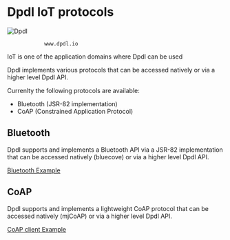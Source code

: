 # Dpdl IoT protocols

![Dpdl](https://www.dpdl.io/images/dpdl-io.png)

				www.dpdl.io
				

IoT is one of the application domains where Dpdl can be used

Dpdl implements various protocols that can be accessed natively or via a higher level Dpdl API.

Currenlty the following protocols are available:

* Bluetooth (JSR-82 implementation)
* CoAP (Constrained Application Protocol)


## Bluetooth

Dpdl supports and implements a Bluetooth API via a JSR-82 implementation that can be accessed natively (bluecove) or via a higher level Dpdl API.


[Bluetooth Example](https://github.com/Dpdl-io/DpdlEngine/blob/main/DpdlLibs/bluetoothDiscoverySave.h)



## CoAP

Dpdl supports and implements a lightweight CoAP protocol that can be accessed natively (mjCoAP) or via a higher level Dpdl API. 

[CoAP client Example](https://github.com/Dpdl-io/DpdlEngine/blob/main/DpdlLibs/CoAP/dpdlCoAPClient2.h)





